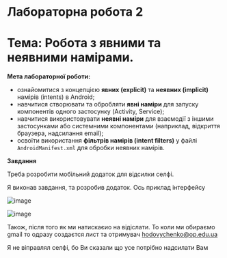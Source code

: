 # Лабораторна робота 2

# Тема: Робота з явними та неявними намірами.

**Мета лабораторної роботи:**

- ознайомитися з концепцією **явних (explicit)** та **неявних (implicit)** намірів (intents) в Android;
- навчитися створювати та обробляти **явні наміри** для запуску компонентів одного застосунку (Activity, Service);
- навчитися використовувати **неявні наміри** для взаємодії з іншими застосунками або системними компонентами (наприклад, відкриття браузера, надсилання email);
- освоїти використання **фільтрів намірів (intent filters)** у файлі `AndroidManifest.xml` для обробки неявних намірів.

**Завдання**

Треба розробити мобільний додаток для відсилки селфі.

Я виконав завдання, та розробив додаток. Ось приклад інтерфейсу

![image](https://github.com/user-attachments/assets/46081c2c-9dae-425f-bb1b-5dd3053cde34)


![image](https://github.com/user-attachments/assets/8d6274ed-9a24-44f8-9388-0fee8b9eb287)

Також, після того як ми натискаєио на відіслати. То коли ми обираємо gmail то одразу создаєтся лист та отримувач hodovychenko@op.edu.ua 

Я не віправлял селфі, бо Ви сказали що усе потрібно надсилати Вам
